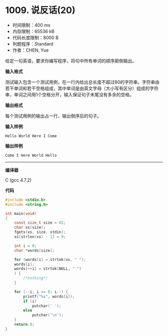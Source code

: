 # 1009. 说反话(20)

- 时间限制：400 ms
- 内存限制：65536 kB
- 代码长度限制：8000 B
- 判题程序：Standard
- 作者：CHEN, Yue

给定一句英语，要求你编写程序，将句中所有单词的顺序颠倒输出。

**输入格式**

测试输入包含一个测试用例，在一行内给出总长度不超过80的字符串。字符串由若干单词和若干空格组成，其中单词是由英文字母（大小写有区分）组成的字符串，单词之间用1个空格分开，输入保证句子末尾没有多余的空格。

**输出格式**

每个测试用例的输出占一行，输出倒序后的句子。

**输入样例**

```
Hello World Here I Come
```

**输出样例**

```
Come I Here World Hello
```

----------

**编译器**

C (gcc 4.7.2)

**代码**

```c
#include <stdio.h>
#include <string.h>

int main(void)
{
	const size_t size = 82;
	char xs[size];
	fgets(xs, size, stdin);
	xs[strlen(xs) - 1] = 0;

	int i = 0;
	char *words[size];

	for (words[i] = strtok(xs, " ");
	words[i];
	words[++i] = strtok(NULL, " ")
	) {
		/*nothing*/
	}

	for (--i; i >= 0; i--) {
		printf("%s", words[i]);
		if (i)
			putchar(' ');
		else
			putchar('\n');
	}
	return 0;
}
```
